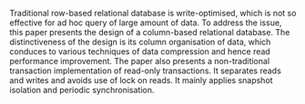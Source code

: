 Traditional row-based relational database is write-optimised, which is not so effective for ad hoc query of large amount of data. To address the issue, this paper presents the design of a column-based relational database. 
The distinctiveness of the design is its column organisation of data, which conduces to various techniques of data compression and hence read performance improvement. 
The paper also presents a non-traditional transaction implementation of read-only transactions. It separates reads and writes and avoids use of lock on reads. It mainly applies snapshot isolation and periodic synchronisation.
